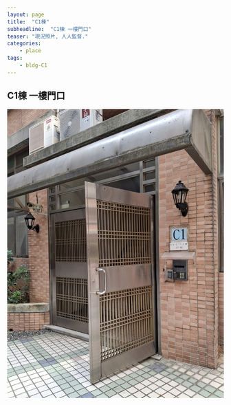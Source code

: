 ```yaml
---
layout: page
title:  "C1棟"
subheadline:  "C1棟 一樓門口"
teaser: "現況照片, 人人監督."
categories:
    - place
tags:
    - bldg-C1
---
```


## C1棟 一樓門口
![](https://github.com/coconutcity30050/community27/blob/gh-pages/assets/place/C1%E6%A3%9F_%E4%B8%80%E6%A8%93%E5%85%A5%E5%8F%A3_20241018.jpg?raw=true)

